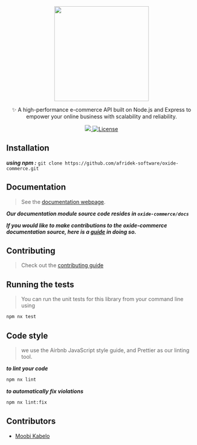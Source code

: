 <div align="center">
  <a alt="Oxide Commerce logo" href="https://github.com/afridek-software/oxide-commerce" target="_blank" rel="noreferrer"><img src="https://github.com/afridek-software/oxide-commerce/assets/80452137/03060597-c03a-47cb-8e56-fbb3382c2560" width="250"></a>

  <p align="center">
✨ A high-performance e-commerce API built on Node.js and Express to empower your online business with scalability and reliability. 
</p>

<a href="">
    <img src="https://img.shields.io/github/repo-size/afridek-software/oxide-commerce"/>
  </a>
   <a href="https://github.com/afridek-software/oxide-commerce/blob/main/package.json">
    <img src="https://img.shields.io/npm/l/oxide-commerce-sdk.svg" alt="License" />
  </a>
  <br>
</div>

## Installation

**_using npm :_** `git clone https://github.com/afridek-software/oxide-commerce.git`

## Documentation

> See the [documentation webpage](#).

**_Our documentation module source code resides in `oxide-commerce/docs`_**

**_If you would like to make contributions to the oxide-commerce documentation source, here is a [guide](https://github.com/afridek-software/oxide-commerce/blob/main/CONTRIBUTING.md) in doing so._**

## Contributing

> Check out the [contributing guide](CONTRIBUTING.md)

## Running the tests

> You can run the unit tests for this library from your command line using

```sh
npm nx test
```

## Code style

> we use the Airbnb JavaScript style guide, and Prettier as our linting tool.

**_to lint your code_**

```sh
npm nx lint
```

**_to automatically fix violations_**

```sh
npm nx lint:fix
```

## Contributors

- [Moobi Kabelo](https://github.com/moobi-kabelo)

